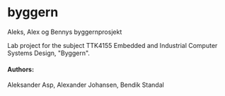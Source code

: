 ﻿# byggern
Aleks, Alex og Bennys byggernprosjekt

Lab project for the subject TTK4155 Embedded and Industrial Computer Systems Design, "Byggern".
#### Authors:
Aleksander Asp, Alexander Johansen, Bendik Standal
